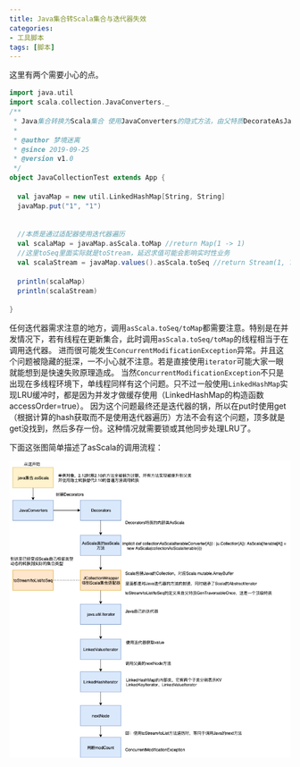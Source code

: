 ```yaml
---
title: Java集合转Scala集合与迭代器失效
categories:
- 工具脚本
tags: [脚本]
---
```


这里有两个需要小心的点。

```scala
import java.util
import scala.collection.JavaConverters._
/**
 * Java集合转换为Scala集合 使用JavaConverters的隐式方法，由父特质DecorateAsJava定义
 *
 * @author 梦境迷离
 * @since 2019-09-25
 * @version v1.0
 */
object JavaCollectionTest extends App {

  val javaMap = new util.LinkedHashMap[String, String]
  javaMap.put("1", "1")


  //本质是通过适配器使用迭代器遍历
  val scalaMap = javaMap.asScala.toMap //return Map(1 -> 1)
  //这里toSeq里面实际就是toStream，延迟求值可能会影响实时性业务
  val scalaStream = javaMap.values().asScala.toSeq //return Stream(1, ?)

  println(scalaMap)
  println(scalaStream)

}
```

任何迭代器需求注意的地方，调用`asScala.toSeq/toMap`都需要注意。特别是在并发情况下，若有线程在更新集合，此时调用`asScala.toSeq/toMap`的线程相当于在调用迭代器。
进而很可能发生`ConcurrentModificationException`异常。并且这个问题被隐藏的挺深，一不小心就不注意。若是直接使用`iterator`可能大家一眼就能想到是快速失败原理造成。
当然`ConcurrentModificationException`不只是出现在多线程环境下，单线程同样有这个问题。只不过一般使用`LinkedHashMap`实现LRU缓冲时，都是因为并发才做缓存使用（LinkedHashMap的构造函数accessOrder=true）。
因为这个问题最终还是迭代器的锅，所以在put时使用get（根据计算的hash获取而不是使用迭代器遍历）方法不会有这个问题，顶多就是get没找到，然后多存一份。这种情况就需要锁或其他同步处理LRU了。

下面这张图简单描述了asScala的调用流程：

![asScala](../public/image/asScala方法原理.png)

